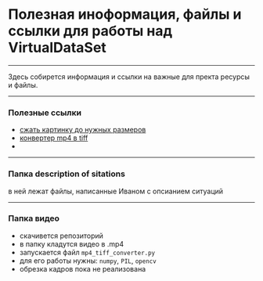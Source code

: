 # Полезная иноформация, файлы и ссылки для работы над VirtualDataSet
___
Здесь собирется информация и ссылки на важные для пректа ресурсы и файлы.

____
### Полезные ссылки
* [сжать картинку до нужных размеров](https://www.imgonline.com.ua/resize-image.php) 
* [конвертер mp4 в tiff](https://www.converter365.com/video-converter/mp4/mp4-to-tiff)
* 
____
### Папка description of sitations 
в ней лежат файлы, написанные Иваном с опсианием ситуаций
___
### Папка видео
* скачивется репозиторий
* в папку кладутся видео в .mp4
* запускается файл `mp4_tiff_converter.py`
* для его работы нужны: `numpy`, `PIL`, `opencv`
* обрезка кадров пока не реализована